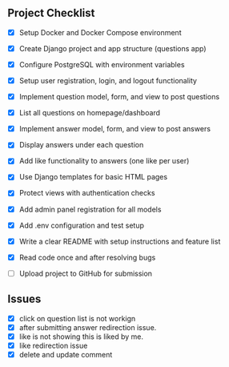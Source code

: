 ## Project Checklist

- [x] Setup Docker and Docker Compose environment
- [x] Create Django project and app structure (questions app)
- [x] Configure PostgreSQL with environment variables
- [x] Setup user registration, login, and logout functionality
- [x] Implement question model, form, and view to post questions
- [x] List all questions on homepage/dashboard
- [x] Implement answer model, form, and view to post answers
- [x] Display answers under each question
- [x] Add like functionality to answers (one like per user)
- [x] Use Django templates for basic HTML pages
- [x] Protect views with authentication checks
- [x] Add admin panel registration for all models
- [x] Add .env configuration and test setup
- [x] Write a clear README with setup instructions and feature list
- [x] Read code once and after resolving bugs
- [ ] Upload project to GitHub for submission



## Issues
- [x] click on question list is not workign
- [x] after submitting answer redirection issue.
- [x] like is not showing this is liked by me.
- [x] like redirection issue
- [x] delete and update comment